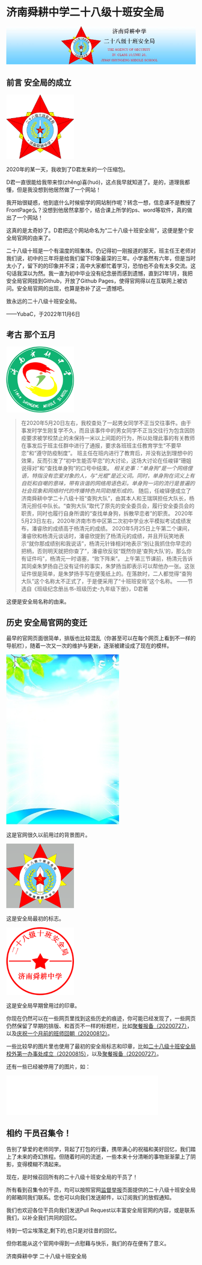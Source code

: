 # 济南舜耕中学二十八级十班安全局

![济南舜耕中学二十八级十班安全局](images/title.jpg)

## 前言 安全局的成立

<img src="images/安全局徽章.png" width="180px" alt="安全局徽章">

2020年的某一天，我收到了D君发来的一个压缩包。

​D君一直很能给我带来惊(zhěng)喜(huó)，这点我早就知道了。是的，道理我都懂，但是我没想到他居然做了一个网站！

我开始很疑惑，他到底什么时候偷学的网站制作呢？转念一想，信息课不是教授了FrontPage么？没想到他居然拿那个，结合课上所学的ps、word等软件，真的做出了一个网站！

这真的是太奇妙了。D君把这个网站命名为“二十八级十班安全局”​，这便是整个安全局官网的由来了。

二十八级十班是一个有温度的班集体。仍记得初一刚报道的那天，班主任王老师对我们说，初中的三年将是给我们留下印象最深的三年。小学虽然有六年，但是当时太小了，留下的的印象并不深；高中大家都忙着学习，恐怕也不会有太多交流。这句话我深以为然。我一直为初中毕业​没有纪念册而感到遗憾，直到21年1月，我把安全局官网挂到Github，开放了Github Pages，使得官网得以在互联网上被访问。安全局官网的出现，也算是弥补了这一遗憾吧。

致永远的二十八级十班安全局。

——YubaC，于2022年11月6日

## 考古 那个五月

<img src="images/校徽.png" width="180px" alt="校徽">

> 在2020年5月20日左右，我校查处了一起男女同学不正当交往事件。由于事发时学生刚复学不久，而且该事件中的男女同学不正当交往行为包含因防疫要求被学校禁止的未保持一米以上间距的行为，所以处理此事的有关教师在事发后于班主任群中进行了通报，要求各班班主任教育学生“不要早恋”和“遵守防疫制度”。
班主任在班内进行了教育后，并没有达到理想中的效果，反而引发了“初中生能否早恋”的大讨论，这场大讨论在任峻铎“珊姐说得对”和“查找单身狗”的口号中结束。
*相关史事：“单身狗”是一个网络俚语，特指没有恋爱对象的人，与“光棍”是近义词。同时，单身狗在词义上有自贬和自嘲的意味，带有诙谐的网络用语色彩。单身狗一词的流行是普遍的社会现象和网络时代的传播特色共同助推形成的。*
随后，任峻铎便成立了济南舜耕中学二十八级十班“查狗大队”，由其本人和王瑞琪担任大队长，杨清元担任中队长。“查狗大队”取代了原先的安全委员会，履行安全委员会的职责，同时也履行自身所谓的“查找单身狗，拆散早恋者”的职责。
2020年5月23日左右，2020年济南市市中区第二次初中学业水平模拟考试成绩发布，潘睿欣的成绩高于杨清元的成绩。
2020年5月25日上午第二个课间，潘睿欣和杨清元谈话时，潘睿欣提到了杨清元的成绩，并且开玩笑地表示“就你那成绩别和我说话”，杨清元针锋相对地表示“别让我抓住你早恋的把柄，否则明天就把你查了”，潘睿欣反驳“既然你是‘查狗大队’的，那么你有证件吗”，杨清元一时语塞，“败下阵来”。
上午第三节课前，杨清元告诉其同桌朱梦扬自己没有证件的事实，朱梦扬当即表示可以帮他办一张。这张证件很是简单，是朱梦扬手写在便笺纸上的。在落款时，二人都觉得“查狗大队”这个名称太不正式了，于是便采用了“十班班安局”这个名称。
——节选自《班级纪念册丛书-班级历史-九年级下册》，D君著

这便是安全局名称的由来。

## 历史 安全局官网的变迁

最早的官网页面很简单，排版也比较混乱（你甚至可以在每个网页上看到不一样的导航栏），随着一次又一次的维护与更新，逐渐被建设成了现在的模样。

<img src="images/背景.jpg" width="300px" alt="背景">

这是官网很久以前用过的背景图片。

<img src="images/安全局徽章.ico" width="180px" alt="安全局徽章">

这是安全局最初的标志。

<img src="images/stamp_old.png" width="180px" alt="印章">

这是安全局早期曾用过的印章。

你现在仍然可以在一些网页里找到这些历史的痕迹，你可能已经发现了，一些网页仍然保留了早期的排版、和首页不一样的标题栏，比如[聚餐报备（20200727）](https://yubac.github.io/2810security.github.io/%E5%85%AC%E7%A4%BA%E6%A0%8F/%E8%81%9A%E9%A4%90%E6%8A%A5%E5%A4%8720200727/%E8%81%9A%E9%A4%90%E6%8A%A5%E5%A4%8720200727.htm)，以及[庆祝一个月前的班师回朝（20200812）](https://yubac.github.io/2810security.github.io/%E8%BF%91%E6%9C%9F%E4%BA%8B%E4%BB%B6/%E5%BA%86%E7%A5%9D%E4%B8%80%E4%B8%AA%E6%9C%88%E5%89%8D%E7%9A%84%E7%8F%AD%E5%B8%88%E5%9B%9E%E6%9C%9D/%E5%BA%86%E7%A5%9D%E4%B8%80%E4%B8%AA%E6%9C%88%E5%89%8D%E7%9A%84%E7%8F%AD%E5%B8%88%E5%9B%9E%E6%9C%9D.htm)。

一些比较早的图片里也使用了最初的安全局标志和印章，比如[二十八级十班安全局校外第一办事处成立（20200815）](https://yubac.github.io/2810security.github.io/%E8%BF%91%E6%9C%9F%E4%BA%8B%E4%BB%B6/%E7%AC%AC%E4%B8%80%E5%8A%9E%E4%BA%8B%E5%A4%84/%E7%AC%AC%E4%B8%80%E5%8A%9E%E4%BA%8B%E5%A4%84%E6%88%90%E7%AB%8B.htm)，以及[聚餐报备（20200727）](https://yubac.github.io/2810security.github.io/%E5%85%AC%E7%A4%BA%E6%A0%8F/%E8%81%9A%E9%A4%90%E6%8A%A5%E5%A4%8720200727/%E8%81%9A%E9%A4%90%E6%8A%A5%E5%A4%8720200727.htm)。

还有一些已经被停用了的图片，如：

![呼号](images/%E5%91%BC%E5%8F%B7.gif)

## 相约 干员召集令！

告别了挚爱的老师同学，背起了打包的行囊，携带满心的祝福和美好回忆，我们踏上了未来的奇幻旅程。但随着时间的流逝，一些本来十分清晰的事物渐渐蒙上了阴影，变得模糊不清起来。

现在，是时候召回所有的二十八级十班安全局的干员了！

所有看到召集令的干员，均可以按照官网[监督举报](https://yubac.github.io/2810security.github.io/%E7%9B%91%E7%9D%A3%E4%B8%BE%E6%8A%A5/%E7%9B%91%E7%9D%A3%E4%B8%BE%E6%8A%A5.htm)页面提供的二十八级十班安全局的邮箱同我们联系。您也可以向我们发送邮件，以订阅我们的放假通知。

我们也欢迎各位干员向我们发送Pull Request以丰富安全局官网的内容，或是联系我们，以补全我们共同的回忆。

待到一切尘埃落定,剩下的,也只是对往昔的回忆。

但你若能从这个官网中得到一点慰藉与快乐，我们的存在便有了意义。

济南舜耕中学 二十八级十班安全局